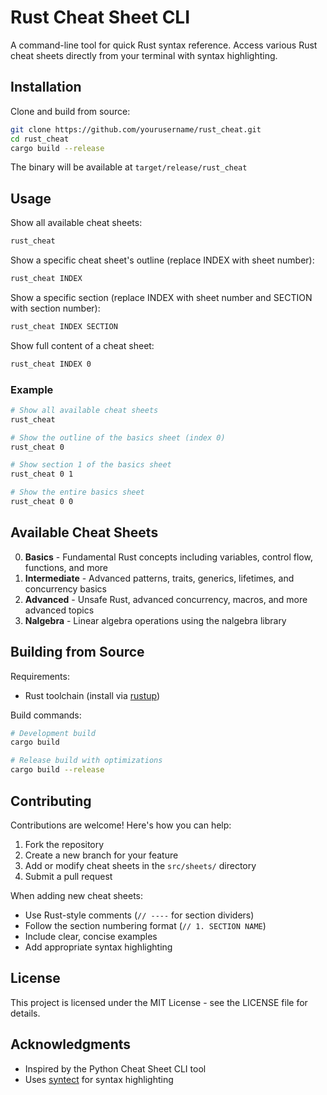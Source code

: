 # Rust Cheat Sheet CLI

A command-line tool for quick Rust syntax reference. Access various Rust cheat sheets directly from your terminal with syntax highlighting.

## Installation

Clone and build from source:
```bash
git clone https://github.com/yourusername/rust_cheat.git
cd rust_cheat
cargo build --release
```

The binary will be available at `target/release/rust_cheat`

## Usage

Show all available cheat sheets:
```bash
rust_cheat
```

Show a specific cheat sheet's outline (replace INDEX with sheet number):
```bash
rust_cheat INDEX
```

Show a specific section (replace INDEX with sheet number and SECTION with section number):
```bash
rust_cheat INDEX SECTION
```

Show full content of a cheat sheet:
```bash
rust_cheat INDEX 0
```

### Example

```bash
# Show all available cheat sheets
rust_cheat

# Show the outline of the basics sheet (index 0)
rust_cheat 0

# Show section 1 of the basics sheet
rust_cheat 0 1

# Show the entire basics sheet
rust_cheat 0 0
```

## Available Cheat Sheets

0. **Basics** - Fundamental Rust concepts including variables, control flow, functions, and more
1. **Intermediate** - Advanced patterns, traits, generics, lifetimes, and concurrency basics
2. **Advanced** - Unsafe Rust, advanced concurrency, macros, and more advanced topics
3. **Nalgebra** - Linear algebra operations using the nalgebra library

## Building from Source

Requirements:
- Rust toolchain (install via [rustup](https://rustup.rs/))

Build commands:
```bash
# Development build
cargo build

# Release build with optimizations
cargo build --release
```

## Contributing

Contributions are welcome! Here's how you can help:

1. Fork the repository
2. Create a new branch for your feature
3. Add or modify cheat sheets in the `src/sheets/` directory
4. Submit a pull request

When adding new cheat sheets:
- Use Rust-style comments (`// ----` for section dividers)
- Follow the section numbering format (`// 1. SECTION NAME`)
- Include clear, concise examples
- Add appropriate syntax highlighting

## License

This project is licensed under the MIT License - see the LICENSE file for details.

## Acknowledgments

- Inspired by the Python Cheat Sheet CLI tool
- Uses [syntect](https://github.com/trishume/syntect) for syntax highlighting